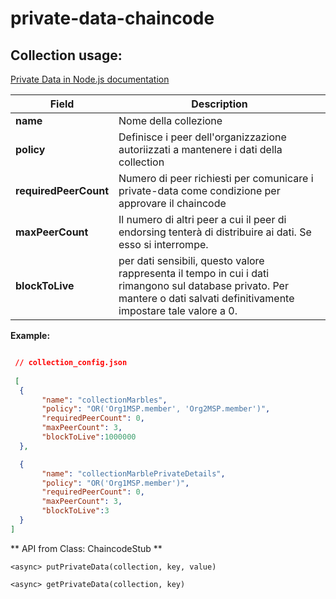 # private-data-chaincode

## Collection usage:

[Private Data in Node.js documentation](https://fabric-sdk-node.github.io/tutorial-private-data.html) 

Field|Description
 -------|------
 **name** | Nome della collezione
 **policy** | Definisce i peer dell'organizzazione autoriizzati a mantenere i dati della collection
 **requiredPeerCount** | Numero di peer richiesti per comunicare i private-data come condizione per approvare il chaincode
 **maxPeerCount** | Il numero di altri peer a cui il peer di endorsing tenterà di distribuire ai dati. Se esso si interrompe.
 **blockToLive** |  per dati sensibili, questo valore rappresenta il tempo in cui i dati rimangono sul database privato. Per mantere o dati salvati definitivamente impostare tale valore a 0.
 
 
 
 **Example:**
 
```json

 // collection_config.json
 
 [
  {
       "name": "collectionMarbles",
       "policy": "OR('Org1MSP.member', 'Org2MSP.member')",
       "requiredPeerCount": 0,
       "maxPeerCount": 3,
       "blockToLive":1000000
  },

  {
       "name": "collectionMarblePrivateDetails",
       "policy": "OR('Org1MSP.member')",
       "requiredPeerCount": 0,
       "maxPeerCount": 3,
       "blockToLive":3
  }
] 
```

** API from Class: ChaincodeStub **

`<async> putPrivateData(collection, key, value)
`

`<async> getPrivateData(collection, key)
`
